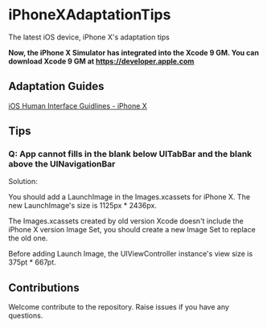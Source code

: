 # iPhoneXAdaptationTips
The latest iOS device, iPhone X's adaptation tips

**Now, the iPhone X Simulator has integrated into the Xcode 9 GM. You can download Xcode 9 GM at https://developer.apple.com**

## Adaptation Guides

[iOS Human Interface Guidlines - iPhone X](https://developer.apple.com/ios/human-interface-guidelines/overview/iphone-x/)

## Tips

### Q: App cannot fills in the blank below UITabBar and the blank above the UINavigationBar

Solution:

You should add a LaunchImage in the Images.xcassets for iPhone X. The new LaunchImage's size is 1125px * 2436px.

The Images.xcassets created by old version Xcode doesn't include the iPhone X version Image Set, you should create a new Image Set to replace the old one.

Before adding Launch Image, the UIViewController instance's view size is 375pt * 667pt.

## Contributions

Welcome contribute to the repository. Raise issues if you have any questions.
